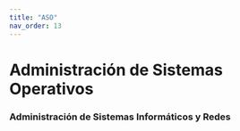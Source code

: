 ```yaml
---
title: "ASO"
nav_order: 13
---
```


# Administración de Sistemas Operativos

### Administración de Sistemas Informáticos y Redes 


